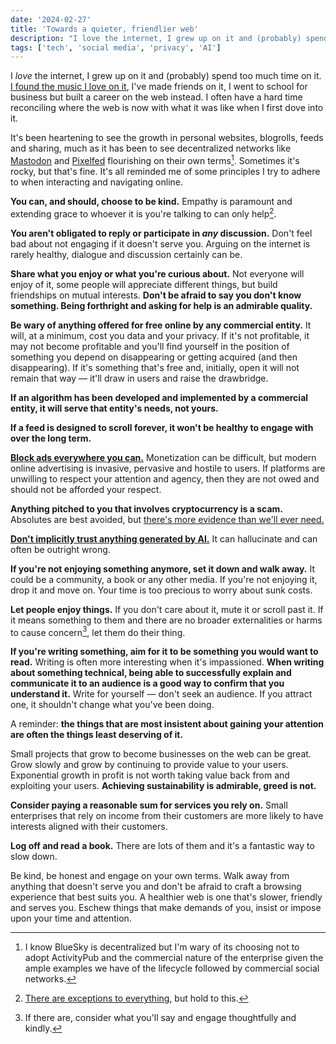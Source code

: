 ```yaml
---
date: '2024-02-27'
title: 'Towards a quieter, friendlier web'
description: "I love the internet, I grew up on it and (probably) spend too much time on it. I found the music I love on it, I've made friends on it, I went to school for business but built a career on the web instead. I often have a hard time reconciling where the web is now with what it was like when I first dove into it."
tags: ['tech', 'social media', 'privacy', 'AI']
---
```

I *love* the internet, I grew up on it and (probably) spend too much time on it. [I found the music I love on it](https://coryd.dev/posts/2024/i-found-the-music-i-love-on-the-internet/), I've made friends on it, I went to school for business but built a career on the web instead. I often have a hard time reconciling where the web is now with what it was like when I first dove into it.<!-- excerpt -->

It's been heartening to see the growth in personal websites, blogrolls, feeds and sharing, much as it has been to see decentralized networks like [Mastodon](https://joinmastodon.org/) and [Pixelfed](https://pixelfed.org/) flourishing on their own terms[^1]. Sometimes it's rocky, but that's fine. It's all reminded me of some principles I try to adhere to when interacting and navigating online.

**You can, and should, choose to be kind.** Empathy is paramount and extending grace to whoever it is you're talking to can only help[^2].

**You aren't obligated to reply or participate in *any* discussion.** Don't feel bad about not engaging if it doesn't serve you. Arguing on the internet is rarely healthy, dialogue and discussion certainly can be.

**Share what you enjoy or what you're curious about.** Not everyone will enjoy of it, some people will appreciate different things, but build friendships on mutual interests. **Don't be afraid to say you don't know something. Being forthright and asking for help is an admirable quality.**

**Be wary of anything offered for free online by any commercial entity.** It will, at a minimum, cost you data and your privacy. If it's not profitable, it may not become profitable and you'll find yourself in the position of something you depend on disappearing or getting acquired (and then disappearing). If it's something that's free and, initially, open it will not remain that way — it'll draw in users and raise the drawbridge.

**If an algorithm has been developed and implemented by a commercial entity, it will serve that entity's needs, not yours.**

**If a feed is designed to scroll forever, it won't be healthy to engage with over the long term.**

**[Block ads everywhere you can.](https://coryd.dev/posts/2023/i-block-ads/)** Monetization can be difficult, but modern online advertising is invasive, pervasive and hostile to users. If platforms are unwilling to respect your attention and agency, then they are not owed and should not be afforded your respect.

**Anything pitched to you that involves cryptocurrency is a scam.** Absolutes are best avoided, but [there's more evidence than we'll ever need.](https://www.web3isgoinggreat.com/)

**[Don't implicitly trust anything generated by AI.](https://coryd.dev/posts/2024/i-dont-want-anything-your-ai-generates/)** It can hallucinate and can often be outright wrong.

**If you're not enjoying something anymore, set it down and walk away.** It could be a community, a book or any other media. If you're not enjoying it, drop it and move on. Your time is too precious to worry about sunk costs.

**Let people enjoy things.** If you don't care about it, mute it or scroll past it. If it means something to them and there are no broader externalities or harms to cause concern[^3], let them do their thing.

**If you're writing something, aim for it to be something you would want to read.** Writing is often more interesting when it's impassioned. **When writing about something technical, being able to successfully explain and communicate it to an audience is a good way to confirm that you understand it.** Write for yourself — don't seek an audience. If you attract one, it shouldn't change what you've been doing.

A reminder: **the things that are most insistent about gaining your attention are often the things least deserving of it.**

Small projects that grow to become businesses on the web can be great. Grow slowly and grow by continuing to provide value to your users. Exponential growth in profit is not worth taking value back from and exploiting your users. **Achieving sustainability is admirable, greed is not.**

**Consider paying a reasonable sum for services you rely on.** Small enterprises that rely on income from their customers are more likely to have interests aligned with their customers.

**Log off and read a book.** There are lots of them and it's a fantastic way to slow down.

Be kind, be honest and engage on your own terms. Walk away from anything that doesn't serve you and don't be afraid to craft a browsing experience that best suits you. A healthier web is one that's slower, friendly and serves you. Eschew things that make demands of you, insist or impose upon your time and attention.

[^1]: I know BlueSky is decentralized but I'm wary of its choosing not to adopt ActivityPub and the commercial nature of the enterprise given the ample examples we have of the lifecycle followed by commercial social networks.
[^2]: [There are exceptions to everything](https://www.youtube.com/watch?v=iyc62g7YQM0), but hold to this.
[^3]: If there are, consider what you'll say and engage thoughtfully and kindly.